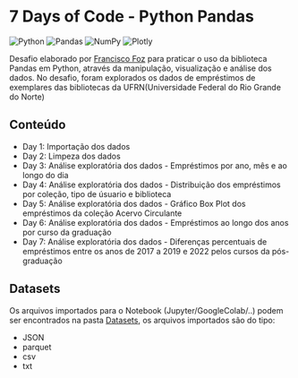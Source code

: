 # 7 Days of Code - Python Pandas
![Python](https://img.shields.io/badge/python-3670A0?style=for-the-badge&logo=python&logoColor=ffdd54)
![Pandas](https://img.shields.io/badge/pandas-%23150458.svg?style=for-the-badge&logo=pandas&logoColor=white)
![NumPy](https://img.shields.io/badge/numpy-%23013243.svg?style=for-the-badge&logo=numpy&logoColor=white)
![Plotly](https://img.shields.io/badge/Plotly-%233F4F75.svg?style=for-the-badge&logo=plotly&logoColor=white)

Desafio elaborado por [Francisco Foz](https://7daysofcode.io/matricula/pandas) para praticar o uso da biblioteca Pandas em Python, através da manipulação, visualização e análise dos dados. No desafio, foram explorados os dados de empréstimos de exemplares das bibliotecas da UFRN(Universidade Federal do Rio Grande do Norte)
## Conteúdo
- Day 1: Importação dos dados
- Day 2: Limpeza dos dados
- Day 3: Análise exploratória dos dados - Empréstimos por ano, mês e ao longo do dia
- Day 4: Análise exploratória dos dados - Distribuição dos empréstimos por coleção, tipo de úsuario e biblioteca
- Day 5: Análise exploratória dos dados - Gráfico Box Plot dos empréstimos da coleção Acervo Circulante
- Day 6: Análise exploratória dos dados - Empréstimos ao longo dos anos por curso da graduação
- Day 7: Análise exploratória dos dados - Diferenças percentuais de empréstimos entre os anos de 2017 a 2019 e 2022 pelos cursos da pós-graduação
## Datasets
Os arquivos importados para o Notebook (Jupyter/GoogleColab/..) podem ser encontrados na pasta [Datasets](https://github.com/MuriloSilveira/7DaysOfCodePythonPandas/tree/main/Datasets), os arquivos importados são do tipo:
- JSON
- parquet
- csv
- txt

